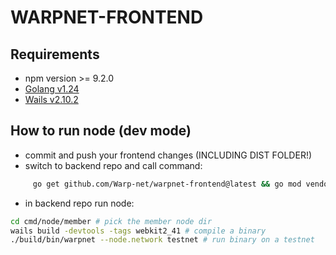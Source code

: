 # WARPNET-FRONTEND
## Requirements
* npm version >= 9.2.0
* [Golang v1.24](https://go.dev/doc/install)
* [Wails v2.10.2](https://github.com/wailsapp/wails)

## How to run node (dev mode)
* commit and push your frontend changes (INCLUDING DIST FOLDER!)
* switch to backend repo and call command:

```bash 
     go get github.com/Warp-net/warpnet-frontend@latest && go mod vendor
```
* in backend repo run node:
  
```bash
cd cmd/node/member # pick the member node dir
wails build -devtools -tags webkit2_41 # compile a binary
./build/bin/warpnet --node.network testnet # run binary on a testnet
```
